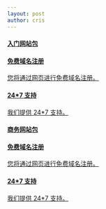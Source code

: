 ```yaml
---
layout: post
author: cris
---
```


<div class="list-group">
    <a href="#" class="list-group-item active">
        <h4 class="list-group-item-heading">
            入门网站包
        </h4>
    </a>
    <a href="#" class="list-group-item">
        <h4 class="list-group-item-heading">
            免费域名注册
        </h4>
        <p class="list-group-item-text">
            您将通过网页进行免费域名注册。
        </p>
    </a>
    <a href="#" class="list-group-item">
        <h4 class="list-group-item-heading">
            24*7 支持
        </h4>
        <p class="list-group-item-text">
            我们提供 24*7 支持。
        </p>
    </a>
</div>
<div class="list-group">
    <a href="#" class="list-group-item active">
        <h4 class="list-group-item-heading">
            商务网站包
        </h4>
    </a>
    <a href="#" class="list-group-item">
        <h4 class="list-group-item-heading">
            免费域名注册
        </h4>
        <p class="list-group-item-text">
            您将通过网页进行免费域名注册。
        </p>
    </a>
    <a href="#" class="list-group-item">
        <h4 class="list-group-item-heading">24*7 支持</h4>
        <p class="list-group-item-text">我们提供 24*7 支持。</p>
    </a>
</div>